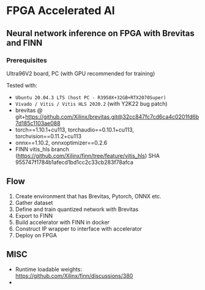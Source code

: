 FPGA Accelerated AI
============================================================================

Neural network inference on FPGA with Brevitas and FINN
----------------------------------------------------------------------------


### Prerequisites
Ultra96V2 board, PC (with GPU recommended for training)

Tested with:
- `Ubuntu 20.04.3 LTS (host PC - R3950X+32GB+RTX2070Super)`
- `Vivado / Vitis / Vitis HLS 2020.2` (with Y2K22 bug patch)
- brevitas @ git+https://github.com/Xilinx/brevitas.git@32cc847fc7cd6ca4c0201fd6b7d185c1103ae088
- torch==1.10.1+cu113, torchaudio==0.10.1+cu113, torchvision==0.11.2+cu113
- onnx==1.10.2, onnxoptimizer==0.2.6
- FINN vitis_hls branch (https://github.com/Xilinx/finn/tree/feature/vitis_hls) SHA 955747f1784b1afecd1bd1cc2c33cb283f78afca




## Flow
1. Create environment that has Brevitas, Pytorch, ONNX etc.
2. Gather dataset
3. Define and train quantized network with Brevitas
4. Export to FINN
5. Build accelerator with FINN in docker
6. Construct IP wrapper to interface with accelerator
7. Deploy on FPGA


## MISC
- Runtime loadable weights: https://github.com/Xilinx/finn/discussions/380
- 
